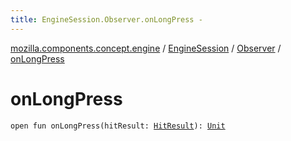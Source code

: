 ```yaml
---
title: EngineSession.Observer.onLongPress - 
---
```


[mozilla.components.concept.engine](../../index.html) / [EngineSession](../index.html) / [Observer](index.html) / [onLongPress](./on-long-press.html)

# onLongPress

`open fun onLongPress(hitResult: `[`HitResult`](../../-hit-result/index.html)`): `[`Unit`](https://kotlinlang.org/api/latest/jvm/stdlib/kotlin/-unit/index.html)